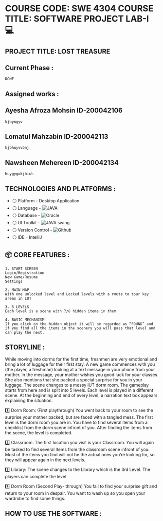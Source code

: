 # COURSE CODE: SWE 4304 COURSE TITLE: SOFTWARE PROJECT LAB-I :computer:

## PROJECT TITLE: LOST TREASURE

## Current Phase :
```
DONE
```

## Assigned works :
 ## Ayesha Afroza Mohsin  ID-200042106
 ```
 kjbyugyv
 ```
 ## Lomatul Mahzabin ID-200042113
 ```
 kjbhuyvvbnj
 ```
 ## Nawsheen Mehereen ID-200042134
 ```
 huygygukjhiuh
 ```
 

## TECHNOLOGIES AND PLATFORMS :
* :white_circle:  Platform   - Desktop Application
* :white_circle:  Language   -  ![JAVA](https://img.shields.io/badge/Java-ED8B00?style=for-the-badge&logo=java&logoColor=white)
* :white_circle:  Database   - ![Oracle](https://img.shields.io/badge/Oracle-0082C9?style=for-the-badge&logo=Ne&logoColor=red)
* :white_circle:  UI Toolkit - ![JAVA swing](https://img.shields.io/badge/JAVASwing-0082C9?style=for-the-badge&logo=Ne&logoColor=brightgreen)
* :white_circle:  Version Control - ![Github](https://img.shields.io/badge/GitHub-100000?style=for-the-badge&logo=github&logoColor=white)
* :white_circle:  IDE        - IntelliJ


 


 ## :package: CORE FEATURES : 
 ```
 1. START SCREEN
 Login/Registration
 New Game/Resume 
 Settings
 ```
 ```
 2. MAIN MAP
 With one unlocked level and Locked levels with a route to tour key areas in IUT
 ```
 ```
 3. 5 LEVELS
 Each level is a scene with 7/8 hidden items in them
 ```
 ```
 4. BASIC MECHANISM 
 If you click on the hidden object it will be regarded as “FOUND” and if you find all the items in the scenery you will pass that level and can play the next.
 ```

## STORYLINE :
While moving into dorms for the first time, freshmen are very emotional and bring a lot of luggage for their first stay. A new game commences with you (the player, a freshman) looking at a text message in your phone from your mother. In the message, your mother wishes you good luck for your classes. She also mentions that she packed a special surprise for you in your luggage. The scene changes to a messy IUT dorm room. The gameplay starts from here and is split into 5 levels. Each level is played in a different scene. At the beginning and end of every level, a narration text box appears explaining the situation.

:one: Dorm Room:  (First playthrough) You went back to your room to see the surprise your mother packed, but are faced with a tangled mess. The first level is the dorm room you are in. You have to find several items from a checklist from the dorm scene infront of you. After finding the items from the scene, the level is completed.

:two: Classroom: The first location you visit is your Classroom. You will again be tasked to find several Items from the classroom scene infront of you. Most of the items you find will not be the actual ones you’re looking for, so they will appear again in the next levels.

:three: Library:  The scene changes to the Library which is the 3rd Level. The players can complete the level 

:four: Dorm Room (Second Play- through) You fail to find your surprise gift and return to your room in despair. You want to wash up so you open your wardrobe to find some things.
 
 
 ## HOW TO USE THE SOFTWARE :
 
 

